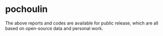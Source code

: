 # pochoulin
The above reports and codes are available for public release, which are all based on open-source data and personal work. 

